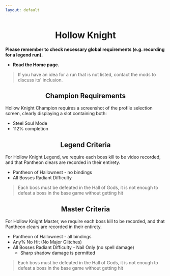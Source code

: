 ```yaml
---
layout: default
---
```


<h1 style="text-align: center;"> Hollow Knight </h1>

**Please remember to check necessary global requirements (e.g. recording for a legend run).** 

 - **Read the Home page.**
 
 > If you have an idea for a run that is not listed, contact the mods to discuss its' inclusion.

<h2 style="text-align: center;"> Champion Requirements </h2>

Hollow Knight Champion requires a screenshot of the profile selection screen, clearly displaying a slot containing both:
- Steel Soul Mode
- 112% completion

<h2 style="text-align: center;"> Legend Criteria </h2>
For Hollow Knight Legend, we require each boss kill to be video recorded, and that Pantheon clears are recorded in their entirety.

- Pantheon of Hallownest - no bindings
- All Bosses Radiant Difficulty
> Each boss must be defeated in the Hall of Gods, it is not enough to defeat a boss in the base game without getting hit
 
<h2 style="text-align: center;"> Master Criteria</h2>
For Hollow Knight Master, we require each boss kill to be recorded, and that Pantheon clears are recorded in their entirety.

- Pantheon of Hallownest - all bindings
- Any% No Hit (No Major Glitches)
- All Bosses Radiant Difficulty - Nail Only (no spell damage)
  - Sharp shadow damage is permitted
> Each boss must be defeated in the Hall of Gods, it is not enough to defeat a boss in the base game without getting hit



